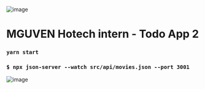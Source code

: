 ![image](http://www.hotech.company/files/E2D46D32-3B4E-4DDD-8F4A-E5EA526E6D49/imgs/menu_logo.png)


# MGUVEN Hotech intern - Todo App 2


### `yarn start`

### `$ npx json-server --watch src/api/movies.json --port 3001`

![image](./my-movies.png)


